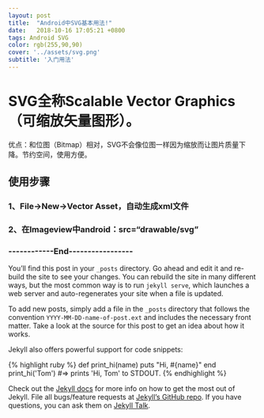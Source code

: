 ```yaml
---
layout: post
title:  "Android中SVG基本用法!"
date:   2018-10-16 17:05:21 +0800
tags: Android SVG
color: rgb(255,90,90)
cover: '../assets/svg.png'
subtitle: '入门用法'
---
```


# SVG全称Scalable Vector Graphics（可缩放矢量图形）。
优点：和位图（Bitmap）相对，SVG不会像位图一样因为缩放而让图片质量下降。节约空间，使用方便。
## 使用步骤
### 1、File->New->Vector Asset，自动生成xml文件
### 2、在Imageview中android：src=“drawable/svg”
### ------------End-----------------
You’ll find this post in your `_posts` directory. Go ahead and edit it and re-build the site to see your changes. You can rebuild the site in many different ways, but the most common way is to run `jekyll serve`, which launches a web server and auto-regenerates your site when a file is updated.

To add new posts, simply add a file in the `_posts` directory that follows the convention `YYYY-MM-DD-name-of-post.ext` and includes the necessary front matter. Take a look at the source for this post to get an idea about how it works.

Jekyll also offers powerful support for code snippets:

{% highlight ruby %}
def print_hi(name)
  puts "Hi, #{name}"
end
print_hi('Tom')
#=> prints 'Hi, Tom' to STDOUT.
{% endhighlight %}

Check out the [Jekyll docs][jekyll-docs] for more info on how to get the most out of Jekyll. File all bugs/feature requests at [Jekyll’s GitHub repo][jekyll-gh]. If you have questions, you can ask them on [Jekyll Talk][jekyll-talk].

[jekyll-docs]: https://jekyllrb.com/docs/home
[jekyll-gh]:   https://github.com/jekyll/jekyll
[jekyll-talk]: https://talk.jekyllrb.com/
